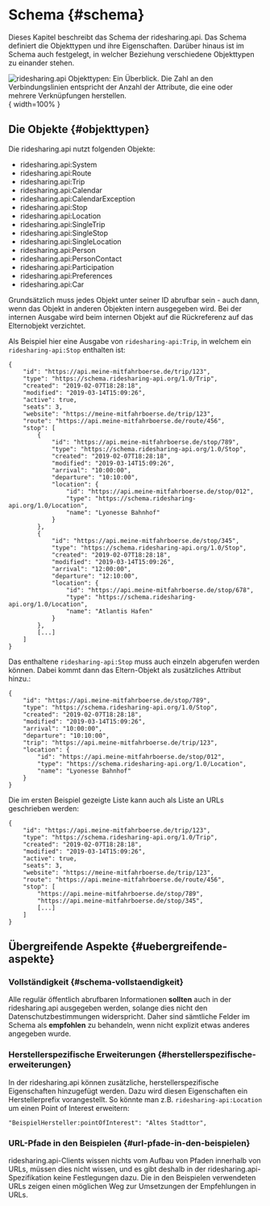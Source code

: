 # Schema {#schema}

Dieses Kapitel beschreibt das Schema der ridesharing.api. Das Schema definiert
die Objekttypen und ihre Eigenschaften. Darüber hinaus ist im Schema
auch festgelegt, in welcher Beziehung verschiedene Objekttypen zu
einander stehen.

![ridesharing.api Objekttypen: Ein Überblick. Die Zahl an den Verbindungslinien entspricht der Anzahl der Attribute, die eine oder mehrere Verknüpfungen herstellen.](build/src/images/uml.svg){ width=100% }

## Die Objekte {#objekttypen}

Die ridesharing.api nutzt folgenden Objekte:

* ridesharing.api:System
* ridesharing.api:Route
* ridesharing.api:Trip
* ridesharing.api:Calendar
* ridesharing.api:CalendarException
* ridesharing.api:Stop
* ridesharing.api:Location
* ridesharing.api:SingleTrip
* ridesharing.api:SingleStop
* ridesharing.api:SingleLocation
* ridesharing.api:Person
* ridesharing.api:PersonContact
* ridesharing.api:Participation
* ridesharing.api:Preferences
* ridesharing.api:Car

Grundsätzlich muss jedes Objekt unter seiner ID abrufbar sein - auch dann, wenn
das Objekt in anderen Objekten intern ausgegeben wird. Bei der internen Ausgabe
wird beim internen Objekt auf die Rückreferenz auf das Elternobjekt verzichtet.

Als Beispiel hier eine Ausgabe von `ridesharing-api:Trip`, in welchem ein `ridesharing-api:Stop` enthalten
ist:

~~~~~  {#objekte_example1 .json}
{
    "id": "https://api.meine-mitfahrboerse.de/trip/123",
    "type": "https://schema.ridesharing-api.org/1.0/Trip",
    "created": "2019-02-07T18:28:18",
    "modified": "2019-03-14T15:09:26",
    "active": true,
    "seats": 3,
    "website": "https://meine-mitfahrboerse.de/trip/123",
    "route": "https://api.meine-mitfahrboerse.de/route/456",
    "stop": [
        {
            "id": "https://api.meine-mitfahrboerse.de/stop/789",
            "type": "https://schema.ridesharing-api.org/1.0/Stop",
            "created": "2019-02-07T18:28:18",
            "modified": "2019-03-14T15:09:26",
            "arrival": "10:00:00",
            "departure": "10:10:00",
            "location": {
                "id": "https://api.meine-mitfahrboerse.de/stop/012",
                "type": "https://schema.ridesharing-api.org/1.0/Location",
                "name": "Lyonesse Bahnhof"
            }
        },
        {
            "id": "https://api.meine-mitfahrboerse.de/stop/345",
            "type": "https://schema.ridesharing-api.org/1.0/Stop",
            "created": "2019-02-07T18:28:18",
            "modified": "2019-03-14T15:09:26",
            "arrival": "12:00:00",
            "departure": "12:10:00",
            "location": {
                "id": "https://api.meine-mitfahrboerse.de/stop/678",
                "type": "https://schema.ridesharing-api.org/1.0/Location",
                "name": "Atlantis Hafen"
            }
        },
        [...]
    ]
}
~~~~~

Das enthaltene `ridesharing-api:Stop` muss auch einzeln abgerufen werden können. Dabei kommt
dann das Eltern-Objekt als zusätzliches Attribut hinzu.:

~~~~~  {#objekte_example2 .json}
{
    "id": "https://api.meine-mitfahrboerse.de/stop/789",
    "type": "https://schema.ridesharing-api.org/1.0/Stop",
    "created": "2019-02-07T18:28:18",
    "modified": "2019-03-14T15:09:26",
    "arrival": "10:00:00",
    "departure": "10:10:00",
    "trip": "https://api.meine-mitfahrboerse.de/trip/123",
    "location": {
        "id": "https://api.meine-mitfahrboerse.de/stop/012",
        "type": "https://schema.ridesharing-api.org/1.0/Location",
        "name": "Lyonesse Bahnhof"
    }
}
~~~~~

Die im ersten Beispiel gezeigte Liste kann auch als Liste an URLs
geschrieben werden:

~~~~~  {#objekte_example3 .json}
{
    "id": "https://api.meine-mitfahrboerse.de/trip/123",
    "type": "https://schema.ridesharing-api.org/1.0/Trip",
    "created": "2019-02-07T18:28:18",
    "modified": "2019-03-14T15:09:26",
    "active": true,
    "seats": 3,
    "website": "https://meine-mitfahrboerse.de/trip/123",
    "route": "https://api.meine-mitfahrboerse.de/route/456",
    "stop": [
        "https://api.meine-mitfahrboerse.de/stop/789",
        "https://api.meine-mitfahrboerse.de/stop/345",
        [...]
    ]
}
~~~~~

## Übergreifende Aspekte {#uebergreifende-aspekte}

### Vollständigkeit {#schema-vollstaendigkeit}

Alle regulär öffentlich abrufbaren Informationen **sollten** auch in der ridesharing.api
ausgegeben werden, solange dies nicht den Datenschutzbestimmungen widerspricht.
Daher sind sämtliche Felder im Schema als **empfohlen** zu behandeln, wenn
nicht explizit etwas anderes angegeben wurde.

### Herstellerspezifische Erweiterungen {#herstellerspezifische-erweiterungen}

In der ridesharing.api können zusätzliche, herstellerspezifische Eigenschaften hinzugefügt werden.
Dazu wird diesen Eigenschaften ein Herstellerprefix vorangestellt. So könnte man z.B.
`ridesharing-api:Location` um einen Point of Interest erweitern:

~~~~~
"BeispielHersteller:pointOfInterest": "Altes Stadttor",
~~~~~

### URL-Pfade in den Beispielen {#url-pfade-in-den-beispielen}

ridesharing.api-Clients wissen nichts vom Aufbau von Pfaden innerhalb von URLs,
müssen dies nicht wissen, und es gibt deshalb in der ridesharing.api-Spezifikation
keine Festlegungen dazu. Die in den Beispielen verwendeten URLs zeigen einen
möglichen Weg zur Umsetzungen der Empfehlungen in URLs.
